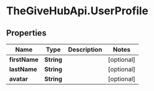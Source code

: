 # TheGiveHubApi.UserProfile

## Properties

Name | Type | Description | Notes
------------ | ------------- | ------------- | -------------
**firstName** | **String** |  | [optional] 
**lastName** | **String** |  | [optional] 
**avatar** | **String** |  | [optional] 


